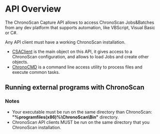 # API Overview

The ChronoScan Capture API allows to access ChronoScan Jobs&Batches from any
dev platform that supports automation, like VBScript, Visual Basic or C#.

Any API client must have a working ChronoScan installation.

- [CSAClient](./objects/CSAClient) is the main object on this API, it gives access to a ChronoScan configuration, and  allows to load Jobs and create other objects.
- [ChronoCMD](./ChronoCMD) is a command line access utility to process files and execute common tasks.

## Running external programs with ChronoScan

### Notes
* Your executable must be run on the same directory than ChronoScan: __"%programfiles(x86)%\ChronoScan\Bin"__ directory.
* ChronoScan API clients MUST be run on the same directory that you ChronoScan installation.
